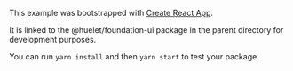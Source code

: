 This example was bootstrapped with [Create React App](https://github.com/facebook/create-react-app).

It is linked to the @huelet/foundation-ui package in the parent directory for development purposes.

You can run `yarn install` and then `yarn start` to test your package.
